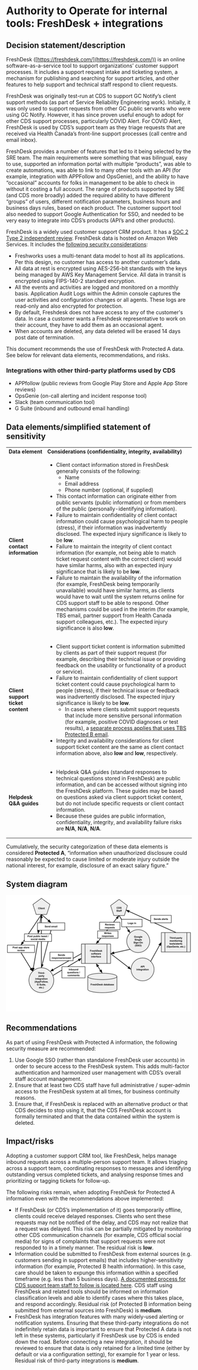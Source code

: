 # Authority to Operate for internal tools: FreshDesk + integrations

## Decision statement/description

FreshDesk ([https://freshdesk.com/](https://freshdesk.com/)) is an online software-as-a-service tool to support organizations’ customer support processes. It includes a support request intake and ticketing system, a mechanism for publishing and searching for support articles, and other features to help support and technical staff respond to client requests.

FreshDesk was originally test-run at CDS to support GC Notify’s client support methods (as part of Service Reliability Engineering work). Initially, it was only used to support requests from other GC public servants who were using GC Notify. However, it has since proven useful enough to adopt for other CDS support processes, particularly COVID Alert. For COVID Alert, FreshDesk is used by CDS’s support team as they triage requests that are received via Health Canada’s front-line support processes (call centre and email inbox).

FreshDesk provides a number of features that led to it being selected by the SRE team. The main requirements were something that was bilingual, easy to use, supported an information portal with multiple “products”, was able to create automations, was able to link to many other tools with an API (for example, integration with APPFollow and OpsGenie), and the ability to have “occasional” accounts for folks in management to be able to check in without it costing a full account. The range of products supported by SRE (and CDS more broadly) added the required ability to have different “groups” of users, different notification parameters, business hours and business days rules, based on each product. The customer support tool also needed to support Google Authentication for SSO, and needed to be very easy to integrate into CDS’s products (API’s and other products).

FreshDesk is a widely used customer support CRM product. It has a [SOC 2 Type 2 independent review](https://www.freshworks.com/security/resources/). FreshDesk data is hosted on Amazon Web Services. It includes the [following security considerations](https://support.freshdesk.com/support/solutions/articles/196893-data-storage-and-data-security-in-freshdesk-):

* Freshworks uses a multi-tenant data model to host all its applications. Per this design, no customer has access to another customer’s data.
* All data at rest is encrypted using AES-256-bit standards with the keys being managed by AWS Key Management Service. All data in transit is encrypted using FIPS-140-2 standard encryption.
* All the events and activities are logged and monitored on a monthly basis. Application Audit Logs within the Admin console captures the user activities and configuration changes or all agents. These logs are read-only and also encrypted for protection.
* By default, Freshdesk does not have access to any of the customer's data. In case a customer wants a Freshdesk representative to work on their account, they have to add them as an occasional agent. 
* When accounts are deleted, any data deleted will be erased 14 days post date of termination.

This document recommends the use of FreshDesk with Protected A data. See below for relevant data elements, recommendations, and risks.

### Integrations with other third-party platforms used by CDS

* APPfollow (public reviews from Google Play Store and Apple App Store reviews)
* OpsGenie (on-call alerting and incident response tool)
* Slack (team communication tool)
* G Suite (inbound and outbound email handling)

## Data elements/simplified statement of sensitivity

<table>
  <tr>
   <td><strong>Data element</strong>
   </td>
   <td><strong>Considerations (confidentiality, integrity, availability)</strong>
   </td>
  </tr>
  <tr>
   <td><strong>Client contact information</strong>
   </td>
   <td>
<ul>

<li>Client contact information stored in FreshDesk generally consists of the following: 
<ul>
 
<li>Name
 
<li>Email address
 
<li>Phone number (optional, if supplied)
</li> 
</ul>

<li>This contact information can originate either from public servants (public information) or from members of the public (personally-identifying information). 

<li>Failure to maintain confidentiality of client contact information could cause psychological harm to people (stress), if their information was inadvertently disclosed. The expected injury significance is likely to be <strong>low</strong>.

<li>Failure to maintain the integrity of client contact information (for example, not being able to match ticket request content with the correct client) would have similar harms, also with an expected injury significance that is likely to be <strong>low</strong>.

<li>Failure to maintain the availability of the information (for example, FreshDesk being temporarily unavailable) would have similar harms, as clients would have to wait until the system returns online for CDS support staff to be able to respond. Other mechanisms could be used in the interim (for example, TBS email, partner support from Health Canada support colleagues, etc.). The expected injury significance is also <strong>low</strong>.
</li>
</ul>
   </td>
  </tr>
  <tr>
   <td><strong>Client support ticket content</strong>
   </td>
   <td>
<ul>

<li>Client support ticket content is information submitted by clients as part of their support request (for example, describing their technical issue or providing feedback on the usability or functionality of a product or service).

<li>Failure to maintain confidentiality of client support ticket content could cause psychological harm to people (stress), if their technical issue or feedback was inadvertently disclosed. The expected injury significance is likely to be <strong>low</strong>. 
<ul>
 
<li>In cases where clients submit support requests that include more sensitive personal information (for example, positive COVID diagnoses or test results), a <a href="https://docs.google.com/document/d/14b8KkaaDKi4PXkQkqmekuLeZGGZd3NNdtpzzeEcrFoM/edit">separate process applies that uses TBS Protected B email</a>.
</li> 
</ul>

<li>Integrity and availability considerations for client support ticket content are the same as client contact information above, also <strong>low</strong> and <strong>low</strong>, respectively.
</li>
</ul>
   </td>
  </tr>
  <tr>
   <td><strong>Helpdesk Q&A guides</strong>
   </td>
   <td>
<ul>

<li>Helpdesk Q&A guides (standard responses to technical questions stored in FreshDesk) are public information, and can be accessed without signing into the FreshDesk platform. These guides may be based on questions asked via client support ticket content, but do not include specific requests or client contact information.

<li>Because these guides are public information, confidentiality, integrity, and availability failure risks are <strong>N/A</strong>, <strong>N/A</strong>, <strong>N/A</strong>.
</li>
</ul>
   </td>
  </tr>
</table>


Cumulatively, the security categorization of these data elements is considered **Protected A**, “information when unauthorized disclosure could reasonably be expected to cause limited or moderate injury outside the national interest, for example, disclosure of an exact salary figure.”

## System diagram

![Freshdesk system diagram](images/freshdesk.png "Freshdesk system diagram")

## Recommendations

As part of using FreshDesk with Protected A information, the following security measure are recommended:

1. Use Google SSO (rather than standalone FreshDesk user accounts) in order to secure access to the FreshDesk system. This adds multi-factor authentication and harmonized user management with CDS’s overall staff account management.
2. Ensure that at least two CDS staff have full administrative / super-admin access to the FreshDesk system at all times, for business continuity reasons.
3. Ensure that, if FreshDesk is replaced with an alternative product or that CDS decides to stop using it, that the CDS FreshDesk account is formally terminated and that the data contained within the system is deleted.


## Impact/risks

Adopting a customer support CRM tool, like FreshDesk, helps manage inbound requests across a multiple-person support team. It allows triaging across a support team, coordinating responses to messages and identifying outstanding versus completed tickets, and analysing response times and prioritizing or tagging tickets for follow-up. 

The following risks remain, when adopting FreshDesk for Protected A information even with the recommendations above implemented:

* If FreshDesk (or CDS’s implementation of it) goes temporarily offline, clients could receive delayed responses. Clients who sent these requests may not be notified of the delay, and CDS may not realize that a request was delayed. This risk can be partially mitigated by monitoring other CDS communication channels (for example, CDS official social media) for signs of complaints that support requests were not responded to in a timely manner. The residual risk is **low**.
* Information could be submitted to FreshDesk from external sources (e.g. customers sending in support emails) that includes higher-sensitivity information (for example, Protected B health information). In this case, care should be taken to expunge this information within a specified timeframe (e.g. less than 5 business days). [A documented process for CDS support team staff to follow is located here](https://docs.google.com/document/d/1QOfcnTADZOMzS9DDNIIXjoxHO2SluKgnuhNuWv9Oulo/edit). CDS staff using FreshDesk and related tools should be informed on information classification levels and able to identify cases where this takes place, and respond accordingly. Residual risk (of Protected B information being submitted from external sources into FreshDesk) is **medium**.
* FreshDesk has integration features with many widely-used alerting or notification systems. Ensuring that these third-party integrations do not indefinitely retain data is important to ensure that Protected A data is not left in these systems, particularly if FreshDesk use by CDS is ended down the road. Before connecting a new integration, it should be reviewed to ensure that data is only retained for a limited time (either by default or via a configuration setting), for example for 1 year or less. Residual risk of third-party integrations is **medium**.